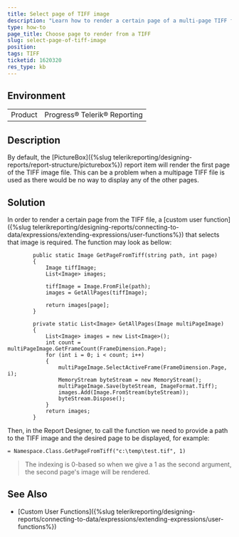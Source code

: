 ```yaml
---
title: Select page of TIFF image
description: "Learn how to render a certain page of a multi-page TIFF file using a custom user function in Telerik Reporting."
type: how-to
page_title: Choose page to render from a TIFF
slug: select-page-of-tiff-image
position: 
tags: TIFF
ticketid: 1620320
res_type: kb
---
```


## Environment
<table>
	<tbody>
		<tr>
			<td>Product</td>
			<td>Progress® Telerik® Reporting</td>
		</tr>
	</tbody>
</table>


## Description

By default, the [PictureBox]({%slug telerikreporting/designing-reports/report-structure/picturebox%}) report item will render the first page of the TIFF image file. This can be a problem when a multipage TIFF file is used as there would be no way to display any of the other pages.

## Solution

In order to render a certain page from the TIFF file, a [custom user function]({%slug telerikreporting/designing-reports/connecting-to-data/expressions/extending-expressions/user-functions%}) that selects that image is required. The function may look as bellow:

````CSharp
		public static Image GetPageFromTiff(string path, int page)
		{
			Image tiffImage;
			List<Image> images;

			tiffImage = Image.FromFile(path);
			images = GetAllPages(tiffImage);

			return images[page];
		}

		private static List<Image> GetAllPages(Image multiPageImage)
		{
			List<Image> images = new List<Image>();
			int count = multiPageImage.GetFrameCount(FrameDimension.Page);
			for (int i = 0; i < count; i++)
			{
				multiPageImage.SelectActiveFrame(FrameDimension.Page, i);
				MemoryStream byteStream = new MemoryStream();
				multiPageImage.Save(byteStream, ImageFormat.Tiff);
				images.Add(Image.FromStream(byteStream));
				byteStream.Dispose();
			}
			return images;
		}
````

Then, in the Report Designer, to call the function we need to provide a path to the TIFF image and the desired page to be displayed, for example:

`= Namespace.Class.GetPageFromTiff("c:\temp\test.tif", 1)`

> The indexing is 0-based so when we give a 1 as the second argument, the second page's image will be rendered.

## See Also

* [Custom User Functions]({%slug telerikreporting/designing-reports/connecting-to-data/expressions/extending-expressions/user-functions%})

